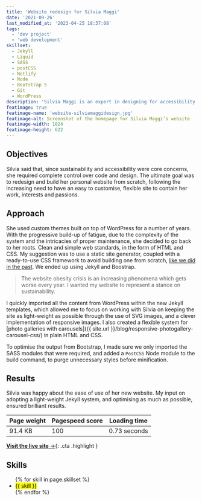 ```yaml
---
title: 'Website redesign for Silvia Maggi'
date: '2021-09-26'
last_modified_at: '2023-04-25 18:37:08'
tags:
  - 'dev project'
  - 'web development'
skillset:
  - Jekyll
  - Liquid
  - SASS
  - postCSS
  - Netlify
  - Node
  - Bootstrap 5
  - Git
  - WordPress
description: 'Silvia Maggi is an expert in designing for accessibility and usability. Curator of the inspiration series ‘Design, Digested’.'
featimage: true
featimage-name: 'website-silviamaggidesign.jpg'
featimage-alt: Screenshot of the homepage for Silvia Maggi’s website
featimage-width: 1024
featimage-height: 622
---
```

## Objectives

Silvia said that, since sustainability and accessibility were core concerns, she required complete control over code and design. The ultimate goal was to redesign and build her personal website from scratch, following the increasing need to have an easy to customise, flexible site to contain her work, interests and passions.

## Approach

She used custom themes built on top of WordPress for a number of years. With the progressive build-up of fatigue, due to the complexity of the system and the intricacies of proper maintenance, she decided to go back to her roots. Clean and simple web standards, in the form of HTML and CSS. My suggestion was to use a static site generator, coupled with a ready-to-use CSS framework to avoid building one from scratch, [like we did in the past](/blog/a-modern-workflow-for-the-multi-device-web/). We ended up using Jekyll and Boostrap.

> The website obesity crisis is an increasing phenomena which gets worse every year. I wanted my website to represent a stance on sustainability.

I quickly imported all the content from WordPress within the new Jekyll templates, which allowed me to focus on working with Silvia on keeping the site as light-weight as possible through the use of SVG images, and a clever implementation of responsive images. I also created a flexible system for [photo galleries with carousels]({{ site.url }}/blog/responsive-photogallery-carousel-css/) in plain HTML and CSS.

To optimise the output from Bootstrap, I made sure we only imported the SASS modules that were required, and added a `PostCSS` Node module to the build command, to purge unnecessary styles before minification.

## Results

Silvia was happy about the ease of use of her new website. My input on adopting a light-weight Jekyll system, and optimising as much as possible, ensured brilliant results.

| Page weight | Pagespeed score | Loading time |
| ----------- | --------------- | ------------ |
| 91.4 KB     | 100             | 0.73 seconds |

[**Visit the live site**&nbsp;&rarr;](https://silviamaggidesign.com/){: .cta .highlight }

## Skills

<ul class="list-inline">
  {% for skill in page.skillset %}
  <li><mark>{{ skill }}</mark></li>
  {% endfor %}
</ul>